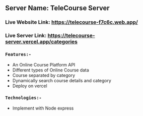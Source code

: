 
## Server Name: TeleCourse Server

### Live Website Link: https://telecourse-f7c6c.web.app/
### Live Server Link: https://telecourse-server.vercel.app/categories
### `Features:-`
- An Online Course Platform API
- Different types of Online Course data
- Course separated by category
- Dynamically search course details and category
- Deploy on vercel

### `Technologies:-` 
- Implement with Node express
